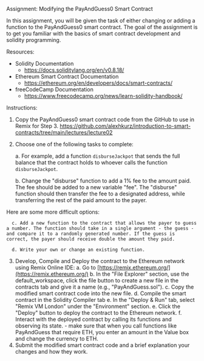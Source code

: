 Assignment: Modifying the PayAndGuess0 Smart Contract

In this assignment, you will be given the task of either changing or adding a function to the PayAndGuess0 smart contract. The goal of the assignment is to get you familiar with the basics of smart contract development and solidity programming.  

Resources:
- Solidity Documentation
	- https://docs.soliditylang.org/en/v0.8.18/
- Ethereum Smart Contract Documentation
	- https://ethereum.org/en/developers/docs/smart-contracts/
- freeCodeCamp Documentation
	- https://www.freecodecamp.org/news/learn-solidity-handbook/

Instructions:

1. Copy the PayAndGuess0 smart contract code from the GitHub to use in Remix for Step 3. https://github.com/alexhkurz/introduction-to-smart-contracts/tree/main/lectures/lecture02
    
2. Choose one of the following tasks to complete: 

      a. For example, add a function `disburseJackpot` that sends the full balance that the contract holds to whoever calls the function `disburseJackpot`.

      b. Change the "disburse" function to add a 1% fee to the amount paid. The fee should be added to a new variable "fee". The "disburse" function should then transfer the fee to a designated address, while transferring the rest of the paid amount to the payer.  

Here are some more difficult options:
      
      c. Add a new function to the contract that allows the payer to guess a number. The function should take in a single argument - the guess - and compare it to a randomly generated number. If the guess is correct, the payer should receive double the amount they paid. 
      
      d. Write your own or change an existing function.
      
3. Develop, Compile and Deploy the contract to the Ethereum network using Remix Online IDE: 
	  a. Go to [https://remix.ethereum.org/](https://remix.ethereum.org/) 
	  b. In the "File Explorer" section, use the default_workspace, click the file button to create a new file in the contracts tab and give it a name (e.g., "PayAndGuess.sol"). 
	  c. Copy the modified smart contract code into the new file. 
	  d. Compile the smart contract in the Solidity Compiler tab
	  e. In the "Deploy & Run" tab, select "Remix VM London" under the "Environment" section. 
	  e. Click the "Deploy" button to deploy the contract to the Ethereum network. 
	  f. Interact with the deployed contract by calling its functions and observing its state.
		  - make sure that when you call functions like PayAndGuess that require  ETH, you enter an amount in the Value box and change the currency to ETH.
4. Submit the modified smart contract code and a brief explanation your changes and how they work.